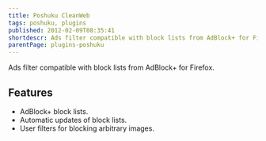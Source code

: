 ```yaml
---
title: Poshuku CleanWeb
tags: poshuku, plugins
published: 2012-02-09T08:35:41
shortdescr: Ads filter compatible with block lists from AdBlock+ for Firefox
parentPage: plugins-poshuku
---
```


Ads filter compatible with block lists from AdBlock+ for Firefox.

Features
--------

- AdBlock+ block lists.
- Automatic updates of block lists.
- User filters for blocking arbitrary images.

